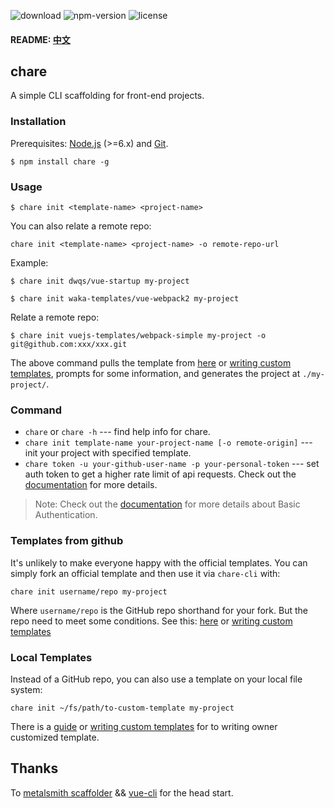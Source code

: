 ![download](https://img.shields.io/npm/dt/chare.svg) ![npm-version](https://img.shields.io/npm/v/chare.svg) ![license](https://img.shields.io/npm/l/chare.svg)

#### README: [中文](https://github.com/dwqs/chare/blob/master/README_zh.md)

## chare
A simple CLI scaffolding for front-end projects.

### Installation
Prerequisites: [Node.js](https://nodejs.org/en/) (>=6.x) and [Git](https://git-scm.com/).

```
$ npm install chare -g
```

### Usage
```
$ chare init <template-name> <project-name>
```

You can also relate a remote repo: 

```
chare init <template-name> <project-name> -o remote-repo-url
```

Example:

```
$ chare init dwqs/vue-startup my-project

$ chare init waka-templates/vue-webpack2 my-project
```

Relate a remote repo:

```
$ chare init vuejs-templates/webpack-simple my-project -o git@github.com:xxx/xxx.git
```

The above command pulls the template from [here](https://github.com/dwqs/blog/issues/56) or [writing custom templates](https://github.com/vuejs/vue-cli#writing-custom-templates-from-scratch), prompts for some information, and generates the project at `./my-project/`.


### Command

* `chare` or `chare -h` --- find help info for chare.
* `chare init template-name your-project-name [-o remote-origin]` --- init your project with specified template.
* `chare token -u your-github-user-name -p your-personal-token` --- set auth token to get a higher rate limit of api requests. Check out the [documentation](https://developer.github.com/v3/#rate-limiting) for more details.

>Note: Check out the [documentation](https://developer.github.com/v3/auth/#basic-authentication) for more details about Basic Authentication.

### Templates from github
It's unlikely to make everyone happy with the official templates. You can simply fork an official template and then use it via `chare-cli` with:

```
chare init username/repo my-project
```

Where `username/repo` is the GitHub repo shorthand for your fork. But the repo need to meet some conditions. See this: [here](https://github.com/dwqs/blog/issues/56) or [writing custom templates](https://github.com/vuejs/vue-cli#writing-custom-templates-from-scratch)

### Local Templates

Instead of a GitHub repo, you can also use a template on your local file system:

```
chare init ~/fs/path/to-custom-template my-project
```

There is a [guide](https://github.com/dwqs/blog/issues/56) or [writing custom templates](https://github.com/vuejs/vue-cli#writing-custom-templates-from-scratch) for to writing owner customized template.

## Thanks
To [metalsmith scaffolder](https://github.com/metalsmith/metalsmith/blob/master/examples/project-scaffolder) && [vue-cli](https://github.com/vuejs/vue-cli) for the head start.
